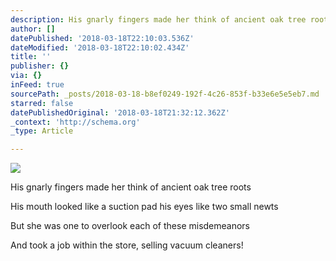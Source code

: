 ```yaml
---
description: His gnarly fingers made her think of ancient oak tree roots
author: []
datePublished: '2018-03-18T22:10:03.536Z'
dateModified: '2018-03-18T22:10:02.434Z'
title: ''
publisher: {}
via: {}
inFeed: true
sourcePath: _posts/2018-03-18-b8ef0249-192f-4c26-853f-b33e6e5e5eb7.md
starred: false
datePublishedOriginal: '2018-03-18T21:32:12.362Z'
_context: 'http://schema.org'
_type: Article

---
```

![](https://imgflo.herokuapp.com/graph/2b2431f8e7ba7b0/dafe8c641cb22baa37b65b476e525012/croprotate.png?cropheight=2620&cropwidth=2718&degrees=0&input=https%3A%2F%2Fthe-grid-user-content.s3-us-west-2.amazonaws.com%2F27aa9c3e-7154-41ea-9b74-c14ec5630988.png&x=0&y=54)

His gnarly fingers made her think of ancient oak tree roots

His mouth looked like a suction pad his eyes like two small newts

But she was one to overlook each of these misdemeanors 

And took a job within the store, selling vacuum cleaners!